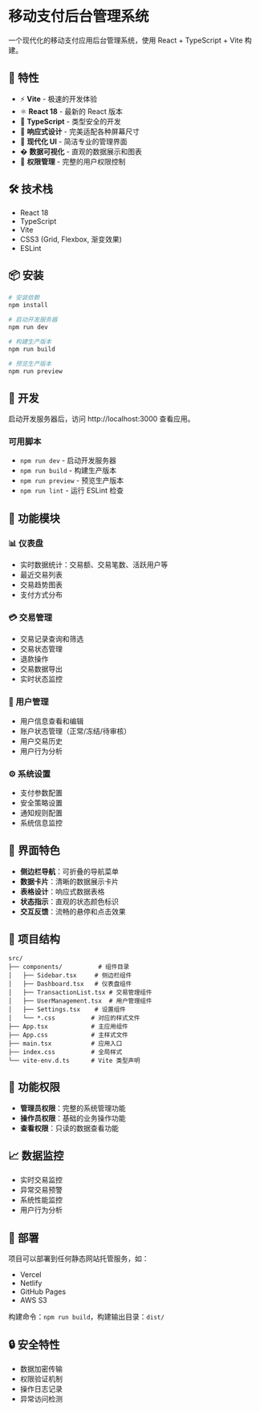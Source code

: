 # 移动支付后台管理系统

一个现代化的移动支付应用后台管理系统，使用 React + TypeScript + Vite 构建。

## 🚀 特性

- ⚡ **Vite** - 极速的开发体验
- ⚛️ **React 18** - 最新的 React 版本
- 🔷 **TypeScript** - 类型安全的开发
- 📱 **响应式设计** - 完美适配各种屏幕尺寸
- 🎨 **现代化 UI** - 简洁专业的管理界面
- � **数据可视化** - 直观的数据展示和图表
- 🔐 **权限管理** - 完整的用户权限控制

## 🛠️ 技术栈

- React 18
- TypeScript
- Vite
- CSS3 (Grid, Flexbox, 渐变效果)
- ESLint

## 📦 安装

```bash
# 安装依赖
npm install

# 启动开发服务器
npm run dev

# 构建生产版本
npm run build

# 预览生产版本
npm run preview
```

## 🔧 开发

启动开发服务器后，访问 http://localhost:3000 查看应用。

### 可用脚本

- `npm run dev` - 启动开发服务器
- `npm run build` - 构建生产版本
- `npm run preview` - 预览生产版本
- `npm run lint` - 运行 ESLint 检查

## 📱 功能模块

### 📊 仪表盘
- 实时数据统计：交易额、交易笔数、活跃用户等
- 最近交易列表
- 交易趋势图表
- 支付方式分布

### 💳 交易管理
- 交易记录查询和筛选
- 交易状态管理
- 退款操作
- 交易数据导出
- 实时状态监控

### 👥 用户管理
- 用户信息查看和编辑
- 账户状态管理（正常/冻结/待审核）
- 用户交易历史
- 用户行为分析

### ⚙️ 系统设置
- 支付参数配置
- 安全策略设置
- 通知规则配置
- 系统信息监控

## 🎨 界面特色

- **侧边栏导航**：可折叠的导航菜单
- **数据卡片**：清晰的数据展示卡片
- **表格设计**：响应式数据表格
- **状态指示**：直观的状态颜色标识
- **交互反馈**：流畅的悬停和点击效果

## 📝 项目结构

```
src/
├── components/          # 组件目录
│   ├── Sidebar.tsx     # 侧边栏组件
│   ├── Dashboard.tsx   # 仪表盘组件
│   ├── TransactionList.tsx # 交易管理组件
│   ├── UserManagement.tsx  # 用户管理组件
│   ├── Settings.tsx    # 设置组件
│   └── *.css          # 对应的样式文件
├── App.tsx            # 主应用组件
├── App.css            # 主样式文件
├── main.tsx           # 应用入口
├── index.css          # 全局样式
└── vite-env.d.ts      # Vite 类型声明
```

## 🔐 功能权限

- **管理员权限**：完整的系统管理功能
- **操作员权限**：基础的业务操作功能
- **查看权限**：只读的数据查看功能

## 📈 数据监控

- 实时交易监控
- 异常交易预警
- 系统性能监控
- 用户行为分析

## 🚀 部署

项目可以部署到任何静态网站托管服务，如：
- Vercel
- Netlify
- GitHub Pages
- AWS S3

构建命令：`npm run build`，构建输出目录：`dist/`

## 🔒 安全特性

- 数据加密传输
- 权限验证机制
- 操作日志记录
- 异常访问检测
